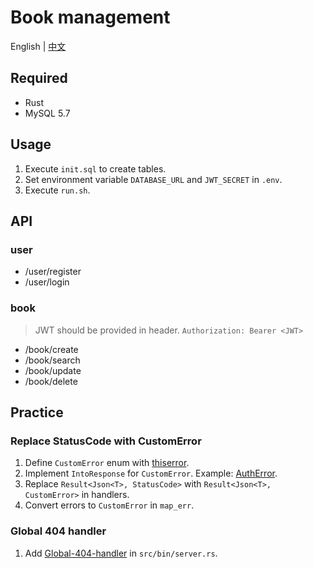 # Book management

English | [中文](README_cn.md)

## Required
- Rust
- MySQL 5.7

## Usage
1. Execute `init.sql` to create tables.
2. Set environment variable `DATABASE_URL` and `JWT_SECRET` in `.env`.
3. Execute `run.sh`.


## API

### user
- /user/register
- /user/login

### book
> JWT should be provided in header. `Authorization: Bearer <JWT>`
- /book/create
- /book/search
- /book/update
- /book/delete

## Practice
### Replace StatusCode with CustomError
1. Define `CustomError` enum with [thiserror](https://github.com/dtolnay/thiserror).
2. Implement `IntoResponse` for `CustomError`. Example: [AuthError](https://github.com/tokio-rs/axum/blob/main/examples/jwt/src/main.rs#L142).
3. Replace `Result<Json<T>, StatusCode>` with `Result<Json<T>, CustomError>` in handlers.
4. Convert errors to `CustomError` in `map_err`.

### Global 404 handler
1. Add [Global-404-handler](https://github.com/tokio-rs/axum/tree/main/examples/global-404-handler) in `src/bin/server.rs`.
